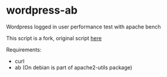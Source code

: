 # wordpress-ab

Wordpress logged in user performance test with apache bench

This script is a fork, original script [here](https://gist.github.com/electrawn/6815208)

Requirements:
* curl
* ab  (On debian is part of apache2-utils package)
